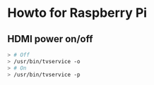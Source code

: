 # Howto for Raspberry Pi

## HDMI power on/off
```bash
> # Off
> /usr/bin/tvservice -o
> # On
> /usr/bin/tvservice -p
```
